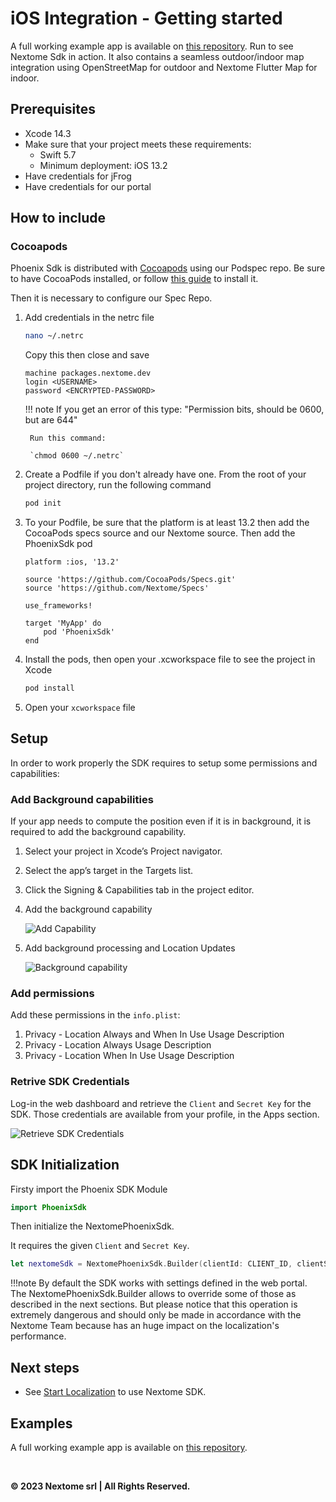 # iOS Integration - Getting started

A full working example app is available on [this repository](https://github.com/Nextome/nextome-phoenix-iOS-whitelabel). Run to see Nextome Sdk in action. It also contains a seamless outdoor/indoor map integration using OpenStreetMap for outdoor and Nextome Flutter Map for indoor.

## Prerequisites

- Xcode 14.3
- Make sure that your project meets these requirements: 
    - Swift 5.7
    - Minimum deployment: iOS 13.2
- Have credentials for jFrog
- Have credentials for our portal

## How to include

### Cocoapods

Phoenix Sdk is distributed with [Cocoapods](https://guides.cocoapods.org/) using our Podspec repo. Be sure to have CocoaPods installed, or follow [this guide](https://guides.cocoapods.org/using/getting-started.html) to install it.

Then it is necessary to configure our Spec Repo.

1. Add credentials  in the netrc file

    ``` bash 
    nano ~/.netrc
    ```
    Copy this then close and save

    ```
    machine packages.nextome.dev
    login <USERNAME>
    password <ENCRYPTED-PASSWORD>
    ```


    !!! note
        If you get an error of this type: "Permission bits, should be 0600, but are 644"
        
        Run this command: 

        `chmod 0600 ~/.netrc`
     
2. Create a Podfile if you don't already have one. From the root of your project directory, run the following command

    ```bash
    pod init
    ```

6. To your Podfile, be sure that the platform is at least 13.2 then add the CocoaPods specs source and our Nextome source. Then add the PhoenixSdk pod

    ```
    platform :ios, '13.2'

    source 'https://github.com/CocoaPods/Specs.git'
    source 'https://github.com/Nextome/Specs'

    use_frameworks!

    target 'MyApp' do
        pod 'PhoenixSdk'
    end
    ```

7. Install the pods, then open your .xcworkspace file to see the project in Xcode

    ```bash
    pod install
    ```

8. Open your `xcworkspace` file


## Setup

In order to work properly the SDK requires to setup some permissions and capabilities:

### Add Background capabilities
If your app needs to compute the position even if it is in background, it is required to add the background capability.

1. Select your project in Xcode’s Project navigator.
2. Select the app’s target in the Targets list.
3. Click the Signing & Capabilities tab in the project editor.
4. Add the background capability

    ![Add Capability](../../assets/addCapabilities.png)

5. Add background processing and Location Updates

    ![Background capability](../../assets/backroundCapability.png)

 
### Add permissions

Add these permissions in the `info.plist`:

1. Privacy - Location Always and When In Use Usage Description
2. Privacy - Location Always Usage Description
3. Privacy - Location When In Use Usage Description

### Retrive SDK Credentials
Log-in the web dashboard and retrieve the `Client` and `Secret Key` for the SDK.
Those credentials are available from your profile, in the Apps section. 

![Retrieve SDK Credentials](../../assets/sdk_key.png)

## SDK Initialization
Firsty import the Phoenix SDK Module
```swift
import PhoenixSdk
```

Then initialize the NextomePhoenixSdk.

It requires the given `Client` and `Secret Key`.

```swift
let nextomeSdk = NextomePhoenixSdk.Builder(clientId: CLIENT_ID, clientSecret: CLIENT_SECRET).build()
```

!!!note
    By default the SDK works with settings defined in the web portal.
    The NextomePhoenixSdk.Builder allows to override some of those as described in the next sections.
    But please notice that this operation is extremely dangerous and should only be made in accordance with the Nextome Team because has an huge impact on the localization's performance.

## Next steps
- See [Start Localization](../start-localization.md) to use Nextome SDK.

## Examples
A full working example app is available on [this repository](https://github.com/Nextome/nextome-phoenix-iOS-whitelabel).


<br>

**© 2023 Nextome srl | All Rights Reserved.**